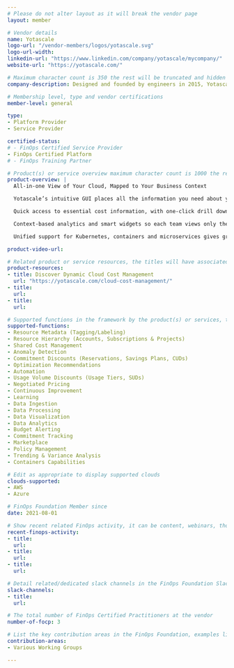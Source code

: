 ```yaml
---
# Please do not alter layout as it will break the vendor page
layout: member

# Vendor details
name: Yotascale
logo-url: "/vendor-members/logos/yotascale.svg"
logo-url-width:
linkedin-url: "https://www.linkedin.com/company/yotascale/mycompany/"
website-url: "https://yotascale.com/"

# Maximum character count is 350 the rest will be truncated and hidden automatically on your page
company-description: Designed and founded by engineers in 2015, Yotascale optimizes the world's cloud computing spend, making cloud computing profitable and sustainable, for every organization. It creates cloud cost visibility and enables resource transparency by empowering engineering teams. Yotascale's next-generation cloud cost management solution identifies resource waste, enables cross-functional collaboration, improves optimization by 5x, and reduces yearly costs by 50%.

# Membership level, type and vendor certifications
member-level: general

type:
- Platform Provider
- Service Provider

certified-status:
# - FinOps Certified Service Provider
- FinOps Certified Platform
# - FinOps Training Partner

# Product(s) or service overview maximum character count is 1000 the rest will be truncated and hidden automatically on your page
product-overview: |
  All-in-one View of Your Cloud, Mapped to Your Business Context

  Yotascale’s intuitive GUI places all the information you need about your cloud costs at your fingertips.

  Quick access to essential cost information, with one-click drill down to business units, teams, applications and more.

  Context-based analytics and smart widgets so each team views only the data they need, at the level they need

  Unified support for Kubernetes, containers and microservices gives granular reporting of all your costs in a single view.

product-video-url:

# Related product or service resources, the titles will have associated URLs, e.g. product
product-resources:
- title: Discover Dynamic Cloud Cost Management
  url: "https://yotascale.com/cloud-cost-management/"
- title:
  url:
- title:
  url:

# Supported functions in the framework by the product(s) or services, these need to match the menu spelling to add a link automatically, ones listed are examples
supported-functions:
- Resource Metadata (Tagging/Labeling)
- Resource Hierarchy (Accounts, Subscriptions & Projects)
- Shared Cost Management
- Anomaly Detection
- Commitment Discounts (Reservations, Savings Plans, CUDs)
- Optimization Recommendations
- Automation
- Usage Volume Discounts (Usage Tiers, SUDs)
- Negotiated Pricing
- Continuous Improvement
- Learning
- Data Ingestion
- Data Processing
- Data Visualization
- Data Analytics
- Budget Alerting
- Commitment Tracking
- Marketplace
- Policy Management
- Trending & Variance Analysis
- Containers Capabilities

# Edit as appropriate to display supported clouds
clouds-supported:
- AWS
- Azure

# FinOps Foundation Member since
date: 2021-08-01

# Show recent related FinOps activity, it can be content, webinars, thought leadership and include external links
recent-finops-activity:
- title:
  url:
- title:
  url:
- title:
  url:

# Detail related/dedicated slack channels in the FinOps Foundation Slack
slack-channels:
- title:
  url:

# The total number of FinOps Certified Practitioners at the vendor
number-of-focp: 3

# List the key contribution areas in the FinOps Foundation, examples listed
contribution-areas:
- Various Working Groups

---
```

